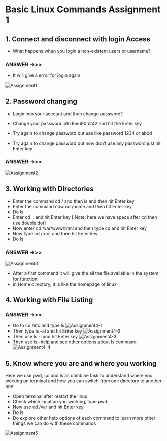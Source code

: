 # Basic Linux Commands Assignment 1

## 1. Connect and disconnect with login Access

- What happens when you login a non-existent users or username?

### **ANSWER** ->>>

- It will give a error for login again

![Assignment1](./Images/Assignment%201.jpg)

## 2. Password changing

- Login into your account and then change password?
- Change your password into IneuR0n#42 and hit the Enter key

- Try again to change password but use like password 1234 or abcd

- Try again to change password but now don’t use any password just hit Enter key

### **ANSWER** ->>>

![Assignment2](./Images/Assignment%202.jpg)

## 3. Working with Directories

- Enter the command cd / and then ls and then hit Enter key
- Enter the command now cd /home and then hit Enter key
- Do ls
- Enter cd .. and hit Enter key [ Note: here we have space after cd then use double dot]
- Now enter cd /var/www/html and then type cd and hit Enter key
- Now type cd /root and then hit Enter key
- Do ls

### **ANSWER** ->>>

![Assignment3](./Images/Assignment%203.jpg)

- After a first command it will give the all the file available in the system for function
- in Home directory, It is like the homepage of linux

## 4. Working with File Listing

### **ANSWER** ->>>

- Go to cd /etc and type ls
  ![Assignment4-1](./Images/Assignment%204-1.jpg)
- Then type ls -al and hit Enter key
  ![Assignment4-2](./Images/Assignment%204-2.jpg)
- Then use ls -i and hit Enter key
  ![Assignment4-3](./Images/Assignment%204-3.jpg)
- Then use ls –help and see other options about ls command
  ![Assignment4-4](./Images/Assignment%204-4.jpg)

## 5. Know where you are and where you working

Here we use pwd, cd and ls as combine task to understand where you working on terminal and how you can switch from one directory to another one.

- Open terminal after restart the linux
- Check which location you working, type pwd.
- Now use cd /var and hit Enter key
- Do ls
- Do explore other help options of each command to learn more other things we can do with these commands

![Assignment5](./Images/Assignment%205.jpg)
